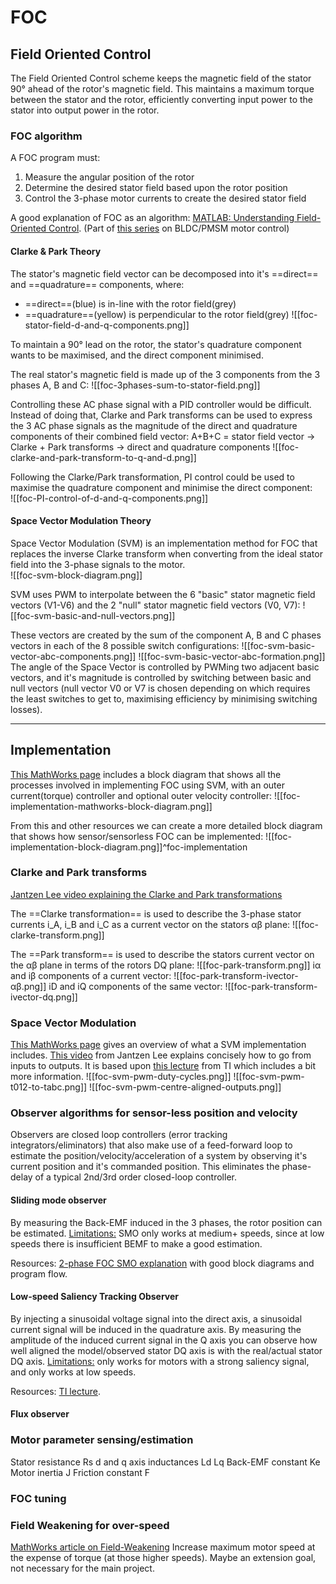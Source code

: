 # FOC

## Field Oriented Control
The Field Oriented Control scheme keeps the magnetic field of the stator 90° ahead of the rotor's magnetic field. 
This maintains a maximum torque between the stator and the rotor, efficiently converting input power to the stator into output power in the rotor.

### FOC algorithm
A FOC program must: 
1. Measure the angular position of the rotor
2. Determine the desired stator field based upon the rotor position
3. Control the 3-phase motor currents to create the desired stator field

A good explanation of FOC as an algorithm: [MATLAB: Understanding Field-Oriented Control](https://youtu.be/YPD1_rcXBIE). 
(Part of [this series](https://youtube.com/playlist?list=PLn8PRpmsu08qL-EG3DRMtRyokpXQJyhp7) on BLDC/PMSM motor control)

#### Clarke & Park Theory
The stator's magnetic field vector can be decomposed into it's ==direct== and ==quadrature== components, where:
- ==direct==(blue) is in-line with the rotor field(grey)
- ==quadrature==(yellow) is perpendicular to the rotor field(grey)
![[foc-stator-field-d-and-q-components.png]]

To maintain a 90° lead on the rotor, the stator's quadrature component wants to be maximised, and the direct component minimised.

The real stator's magnetic field is made up of the 3 components from the 3 phases A, B and C:
![[foc-3phases-sum-to-stator-field.png]]

Controlling these AC phase signal with a PID controller would be difficult.
Instead of doing that, Clarke and Park transforms can be used to express the 3 AC phase signals as the magnitude of the direct and quadrature components of their combined field vector: 
A+B+C = stator field vector -> Clarke + Park transforms -> direct and quadrature components
![[foc-clarke-and-park-transform-to-q-and-d.png]]

Following the Clarke/Park transformation, PI control could be used to maximise the quadrature component and minimise the direct component:  
![[foc-PI-control-of-d-and-q-components.png]]

#### Space Vector Modulation Theory
Space Vector Modulation (SVM) is an implementation method for FOC that replaces the inverse Clarke transform when converting from the ideal stator field into the 3-phase signals to the motor.  
![[foc-svm-block-diagram.png]]

SVM uses PWM to interpolate between the 6 "basic" stator magnetic field vectors (V1-V6) and the 2 "null" stator magnetic field vectors (V0, V7):
![[foc-svm-basic-and-null-vectors.png]]

These vectors are created by the sum of the component A, B and C phases vectors in each of the 8 possible switch configurations: 
	![[foc-svm-basic-vector-abc-components.png]]
	![[foc-svm-basic-vector-abc-formation.png]]
The angle of the Space Vector is controlled by PWMing two adjacent basic vectors, and it's magnitude is controlled by switching between basic and null vectors (null vector V0 or V7 is chosen depending on which requires the least switches to get to, maximising efficiency by minimising switching losses). 




---
## Implementation
[This MathWorks page](https://uk.mathworks.com/solutions/power-electronics-control/field-oriented-control.html) includes a block diagram that shows all the processes involved in implementing FOC using SVM, with an outer current(torque) controller and optional outer velocity controller:
![[foc-implementation-mathworks-block-diagram.png]]

From this and other resources we can create a more detailed block diagram that shows how sensor/sensorless FOC can be implemented:
![[foc-implementation-block-diagram.png]]^foc-implementation


### Clarke and Park transforms
[Jantzen Lee video explaining the Clarke and Park transformations](https://youtu.be/mbJOxqxLkLE)

The ==Clarke transformation== is used to describe the 3-phase stator currents i_A, i_B and i_C as a current vector on the stators αβ plane:
![[foc-clarke-transform.png]]

The ==Park transform== is used to describe the stators current vector on the αβ plane in terms of the rotors DQ plane:
![[foc-park-transform.png]]
iα and iβ components of a current vector: 
![[foc-park-transform-ivector-αβ.png]]
iD and iQ components of the same vector: 
![[foc-park-transform-ivector-dq.png]]

### Space Vector Modulation
[This MathWorks page](https://uk.mathworks.com/solutions/power-electronics-control/space-vector-modulation.html?s_eid=PSM_15028) gives an overview of what a SVM implementation includes. 
[This video](https://youtu.be/oHEVdXucSJs?t=445) from Jantzen Lee explains concisely how to go from inputs to outputs. It is based upon [this lecture](https://www.youtube.com/watch?v=5eQyoVMz1dY&t=767s) from TI which includes a bit more information.
![[foc-svm-pwm-duty-cycles.png]]
![[foc-svm-pwm-t012-to-tabc.png]]
![[foc-svm-pwm-centre-aligned-outputs.png]]


### Observer algorithms for sensor-less position and velocity
Observers are closed loop controllers (error tracking integrators/eliminators) that also make use of a feed-forward loop to estimate the position/velocity/acceleration of a system by observing it's current position and it's commanded position. 
This eliminates the phase-delay of a typical 2nd/3rd order closed-loop controller. 

#### Sliding mode observer
By measuring the Back-EMF induced in the 3 phases, the rotor position can be estimated.
<u>Limitations:</u> SMO only works at medium+ speeds, since at low speeds there is insufficient BEMF to make a good estimation.

Resources:
[2-phase FOC SMO explanation](https://microchip-mplab-harmony.github.io/mc_apps_sam_e7x_s7x_v7x/apps/pmsm_foc_smo_sam_e70/readme.html) with good block diagrams and program flow. 


#### Low-speed Saliency Tracking Observer
By injecting a sinusoidal voltage signal into the direct axis, a sinusoidal current signal will be induced in the quadrature axis.
By measuring the amplitude of the induced current signal in the Q axis you can observe how well aligned the model/observed stator DQ axis is with the real/actual stator DQ axis. 
<u>Limitations:</u> only works for motors with a strong saliency signal, and only works at low speeds. 

Resources:
[TI lecture](https://www.youtube.com/watch?v=bZwLFpXhFbI&t=3760s). 

#### Flux observer


### Motor parameter sensing/estimation
Stator resistance Rs
d and q axis inductances Ld Lq
Back-EMF constant Ke
Motor inertia J
Friction constant F

### FOC tuning

### Field Weakening for over-speed
[MathWorks article on Field-Weakening](https://uk.mathworks.com/help/mcb/gs/field-weakening-control-mtpa-pmsm.html)
Increase maximum motor speed at the expense of torque (at those higher speeds). 
Maybe an extension goal, not necessary for the main project. 